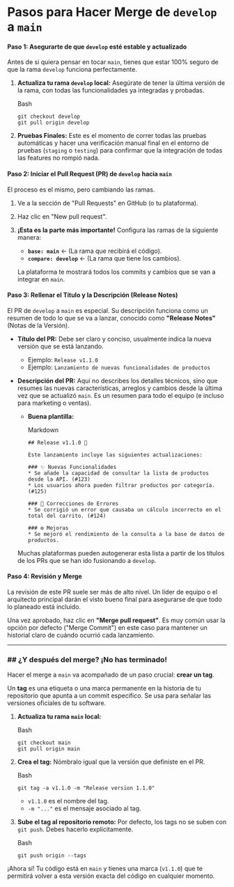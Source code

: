 

# Pasos para Hacer Merge de `develop` a `main`





#### **Paso 1: Asegurarte de que `develop` esté estable y actualizado**



Antes de si quiera pensar en tocar `main`, tienes que estar 100% seguro de que la rama `develop` funciona perfectamente.

1. **Actualiza tu rama `develop` local:** Asegúrate de tener la última versión de la rama, con todas las funcionalidades ya integradas y probadas.

   Bash

   ```
   git checkout develop
   git pull origin develop
   ```

2. **Pruebas Finales:** Este es el momento de correr todas las pruebas automáticas y hacer una verificación manual final en el entorno de pruebas (`staging` o `testing`) para confirmar que la integración de todas las features no rompió nada.



#### **Paso 2: Iniciar el Pull Request (PR) de `develop` hacia `main`**



El proceso es el mismo, pero cambiando las ramas.

1. Ve a la sección de "Pull Requests" en GitHub (o tu plataforma).

2. Haz clic en "New pull request".

3. **¡Esta es la parte más importante!** Configura las ramas de la siguiente manera:

   - **`base: main`** ← (La rama que recibirá el código).
   - **`compare: develop`** ← (La rama que tiene los cambios).

   La plataforma te mostrará todos los commits y cambios que se van a integrar en `main`.



#### **Paso 3: Rellenar el Título y la Descripción (Release Notes)**



El PR de `develop` a `main` es especial. Su descripción funciona como un resumen de todo lo que se va a lanzar, conocido como **"Release Notes"** (Notas de la Versión).

- **Título del PR:** Debe ser claro y conciso, usualmente indica la nueva versión que se está lanzando.

  - Ejemplo: `Release v1.1.0`
  - Ejemplo: `Lanzamiento de nuevas funcionalidades de productos`

- **Descripción del PR:** Aquí no describes los detalles técnicos, sino que resumes las nuevas características, arreglos y cambios desde la última vez que se actualizó `main`. Es un resumen para todo el equipo (e incluso para marketing o ventas).

  - **Buena plantilla:**

    Markdown

    ```
    ## Release v1.1.0 🎉
    
    Este lanzamiento incluye las siguientes actualizaciones:
    
    ### ✨ Nuevas Funcionalidades
    * Se añade la capacidad de consultar la lista de productos desde la API. (#123)
    * Los usuarios ahora pueden filtrar productos por categoría. (#125)
    
    ### 🐛 Correcciones de Errores
    * Se corrigió un error que causaba un cálculo incorrecto en el total del carrito. (#124)
    
    ### ⚙️ Mejoras
    * Se mejoró el rendimiento de la consulta a la base de datos de productos.
    ```

  Muchas plataformas pueden autogenerar esta lista a partir de los títulos de los PRs que se han ido fusionando a `develop`.



#### **Paso 4: Revisión y Merge**



La revisión de este PR suele ser más de alto nivel. Un líder de equipo o el arquitecto principal darán el visto bueno final para asegurarse de que todo lo planeado está incluido.

Una vez aprobado, haz clic en **"Merge pull request"**. Es muy común usar la opción por defecto ("Merge Commit") en este caso para mantener un historial claro de cuándo ocurrió cada lanzamiento.

------



### ## ¿Y después del merge? ¡No has terminado!



Hacer el merge a `main` va acompañado de un paso crucial: **crear un tag**.

Un **tag** es una etiqueta o una marca permanente en la historia de tu repositorio que apunta a un commit específico. Se usa para señalar las versiones oficiales de tu software.

1. **Actualiza tu rama `main` local:**

   Bash

   ```
   git checkout main
   git pull origin main
   ```

2. **Crea el tag:** Nómbralo igual que la versión que definiste en el PR.

   Bash

   ```
   git tag -a v1.1.0 -m "Release version 1.1.0"
   ```

   - `v1.1.0` es el nombre del tag.
   - `-m "..."` es el mensaje asociado al tag.

3. **Sube el tag al repositorio remoto:** Por defecto, los tags no se suben con `git push`. Debes hacerlo explícitamente.

   Bash

   ```
   git push origin --tags
   ```

¡Ahora sí! Tu código está en `main` y tienes una marca (`v1.1.0`) que te permitirá volver a esta versión exacta del código en cualquier momento.